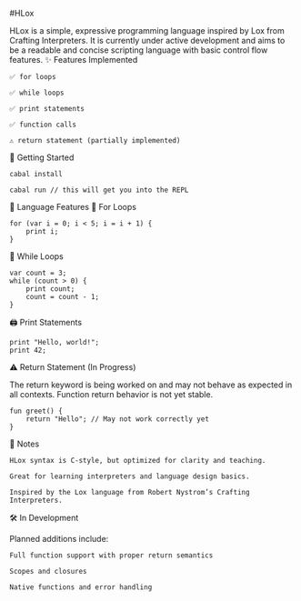 #HLox

HLox is a simple, expressive programming language inspired by Lox from Crafting Interpreters. It is currently under active development and aims to be a readable and concise scripting language with basic control flow features.
✨ Features Implemented

    ✅ for loops

    ✅ while loops

    ✅ print statements

    ✅ function calls

    ⚠️ return statement (partially implemented)

🚀 Getting Started

```
cabal install

cabal run // this will get you into the REPL
```

🧠 Language Features
🔁 For Loops

```
for (var i = 0; i < 5; i = i + 1) {
    print i;
}
```

🔁 While Loops

```
var count = 3;
while (count > 0) {
    print count;
    count = count - 1;
}
```

🖨️ Print Statements

```
print "Hello, world!";
print 42;
```



⚠️ Return Statement (In Progress)

The return keyword is being worked on and may not behave as expected in all contexts. Function return behavior is not yet stable.

```
fun greet() {
    return "Hello"; // May not work correctly yet
}
```

📌 Notes

    HLox syntax is C-style, but optimized for clarity and teaching.

    Great for learning interpreters and language design basics.

    Inspired by the Lox language from Robert Nystrom’s Crafting Interpreters.

🛠️ In Development

Planned additions include:

    Full function support with proper return semantics

    Scopes and closures

    Native functions and error handling
